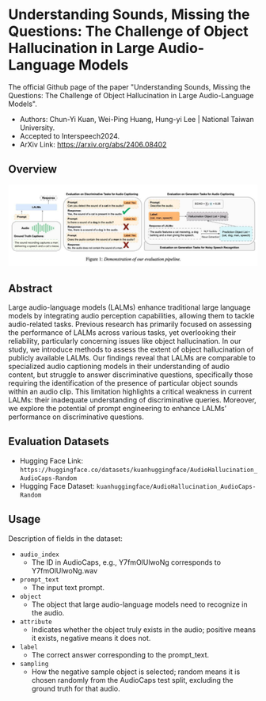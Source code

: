 # Understanding Sounds, Missing the Questions: The Challenge of Object Hallucination in Large Audio-Language Models
The official Github page of the paper "Understanding Sounds, Missing the Questions: The Challenge of Object Hallucination in Large Audio-Language Models". 
- Authors: Chun-Yi Kuan, Wei-Ping Huang, Hung-yi Lee | National Taiwan University.  
- Accepted to Interspeech2024.
- ArXiv Link: https://arxiv.org/abs/2406.08402

## Overview
![text](images/overview.jpg)


## Abstract
Large audio-language models (LALMs) enhance traditional
large language models by integrating audio perception capabilities, allowing them to tackle audio-related tasks. Previous research has primarily focused on assessing the performance of
LALMs across various tasks, yet overlooking their reliability,
particularly concerning issues like object hallucination. In our
study, we introduce methods to assess the extent of object hallucination of publicly available LALMs. Our findings reveal that
LALMs are comparable to specialized audio captioning models in their understanding of audio content, but struggle to answer discriminative questions, specifically those requiring the
identification of the presence of particular object sounds within
an audio clip. This limitation highlights a critical weakness in
current LALMs: their inadequate understanding of discriminative queries. Moreover, we explore the potential of prompt engineering to enhance LALMs’ performance on discriminative
questions.


## Evaluation Datasets
- Hugging Face Link: `https://huggingface.co/datasets/kuanhuggingface/AudioHallucination_AudioCaps-Random`
- Hugging Face Dataset: `kuanhuggingface/AudioHallucination_AudioCaps-Random`

## Usage
Description of fields in the dataset:

- `audio_index`
    - The ID in AudioCaps, e.g., Y7fmOlUlwoNg corresponds to Y7fmOlUlwoNg.wav
- `prompt_text`
    - The input text prompt.
- `object`
    - The object that large audio-language models need to recognize in the audio.
- `attribute`
    - Indicates whether the object truly exists in the audio; positive means it exists, negative means it does not.
- `label`
    - The correct answer corresponding to the prompt_text.
- `sampling`
    - How the negative sample object is selected; random means it is chosen randomly from the AudioCaps test split, excluding the ground truth for that audio.